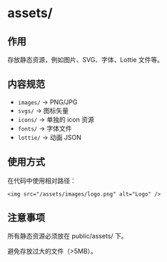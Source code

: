 # assets/

## 作用

存放静态资源，例如图片、SVG、字体、Lottie 文件等。

## 内容规范

- `images/` → PNG/JPG
- `svgs/` → 图标矢量
- `icons/` → 单独的 icon 资源
- `fonts/` → 字体文件
- `lottie/` → 动画 JSON

## 使用方式

在代码中使用相对路径：

```tsx
<img src="/assets/images/logo.png" alt="Logo" />
```

## 注意事项

所有静态资源必须放在 public/assets/ 下。

避免存放过大的文件（>5MB）。

